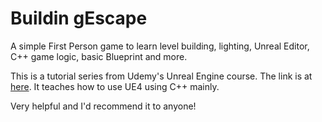 # Buildin gEscape

A simple First Person game to learn level building, lighting, Unreal Editor, C++ game logic, basic Blueprint and more.

This is a tutorial series from Udemy's Unreal Engine course. The link is at [here](www.udemy.com/Unreal-Engine/Unreal-Engine). It teaches how to use UE4 using C++ mainly.

Very helpful and I'd recommend it to anyone!

